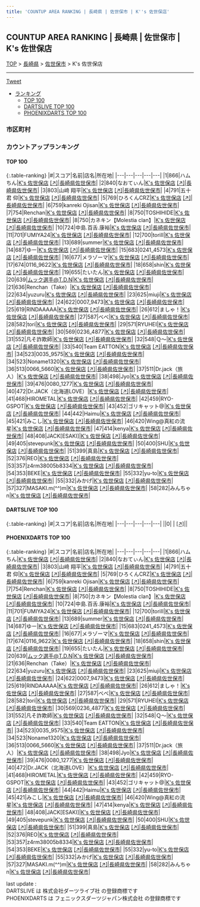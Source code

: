 ```yaml
---
title: 'COUNTUP AREA RANKING | 長崎県 | 佐世保市 | K''s 佐世保店'
---
```

## COUNTUP AREA RANKING | 長崎県 | 佐世保市 | K's 佐世保店

[TOP](/darts/rank/) > [長崎県](/darts/rank/長崎県/) > [佐世保市](/darts/rank/長崎県/佐世保市/) > K's 佐世保店

___

<a href="https://twitter.com/share?ref_src=twsrc%5Etfw" data-text="COUNTUP AREA RANKING | 長崎県佐世保市K's 佐世保店" class="twitter-share-button" data-hashtags="DARTSLIVE,PHOENIXDARTS,darts,ダーツ" data-show-count="false">Tweet</a>

* [ランキング](#カウントアップランキング)
    * [TOP 100](#top-100)
    * [DARTSLIVE TOP 100](#dartslive-top-100)
    * [PHOENIXDARTS TOP 100](#phoenixdarts-top-100)

### 市区町村

<ul>

</ul>

### カウントアップランキング

#### TOP 100



{:.table-ranking}
|#|スコア|名前|店名|所在地|
|---|---|---|---|---|
|1|866|<span class="rank-name-pd">ハムちん</span>|<a href="/darts/rank/shops/45722.html">K's 佐世保店</a> <a href="https://vs.phoenixdarts.com/jp/shop/shopDetailInfo/s_45722?s_seq=45722">[↗]</a>|<a href="/darts/rank/長崎県/佐世保市">長崎県佐世保市</a>|
|2|840|<span class="rank-name-pd">なおてぃん</span>|<a href="/darts/rank/shops/45722.html">K's 佐世保店</a> <a href="https://vs.phoenixdarts.com/jp/shop/shopDetailInfo/s_45722?s_seq=45722">[↗]</a>|<a href="/darts/rank/長崎県/佐世保市">長崎県佐世保市</a>|
|3|803|<span class="rank-name-pd">山﨑 翔平</span>|<a href="/darts/rank/shops/45722.html">K's 佐世保店</a> <a href="https://vs.phoenixdarts.com/jp/shop/shopDetailInfo/s_45722?s_seq=45722">[↗]</a>|<a href="/darts/rank/長崎県/佐世保市">長崎県佐世保市</a>|
|4|791|<span class="rank-name-pd"><span class="pro-icon-pd"></span>五十君 仰</span>|<a href="/darts/rank/shops/45722.html">K's 佐世保店</a> <a href="https://vs.phoenixdarts.com/jp/shop/shopDetailInfo/s_45722?s_seq=45722">[↗]</a>|<a href="/darts/rank/長崎県/佐世保市">長崎県佐世保市</a>|
|5|769|<span class="rank-name-pd">ひろくんCRZ</span>|<a href="/darts/rank/shops/45722.html">K's 佐世保店</a> <a href="https://vs.phoenixdarts.com/jp/shop/shopDetailInfo/s_45722?s_seq=45722">[↗]</a>|<a href="/darts/rank/長崎県/佐世保市">長崎県佐世保市</a>|
|6|759|<span class="rank-name-pd">kanreki Ojisan</span>|<a href="/darts/rank/shops/45722.html">K's 佐世保店</a> <a href="https://vs.phoenixdarts.com/jp/shop/shopDetailInfo/s_45722?s_seq=45722">[↗]</a>|<a href="/darts/rank/長崎県/佐世保市">長崎県佐世保市</a>|
|7|754|<span class="rank-name-pd">Renchan</span>|<a href="/darts/rank/shops/45722.html">K's 佐世保店</a> <a href="https://vs.phoenixdarts.com/jp/shop/shopDetailInfo/s_45722?s_seq=45722">[↗]</a>|<a href="/darts/rank/長崎県/佐世保市">長崎県佐世保市</a>|
|8|750|<span class="rank-name-pd">TOSHIHIDE</span>|<a href="/darts/rank/shops/45722.html">K's 佐世保店</a> <a href="https://vs.phoenixdarts.com/jp/shop/shopDetailInfo/s_45722?s_seq=45722">[↗]</a>|<a href="/darts/rank/長崎県/佐世保市">長崎県佐世保市</a>|
|8|750|<span class="rank-name-pd">カネキン【Molestia clan】</span>|<a href="/darts/rank/shops/45722.html">K's 佐世保店</a> <a href="https://vs.phoenixdarts.com/jp/shop/shopDetailInfo/s_45722?s_seq=45722">[↗]</a>|<a href="/darts/rank/長崎県/佐世保市">長崎県佐世保市</a>|
|10|724|<span class="rank-name-pd">中島.百舌.康裕</span>|<a href="/darts/rank/shops/45722.html">K's 佐世保店</a> <a href="https://vs.phoenixdarts.com/jp/shop/shopDetailInfo/s_45722?s_seq=45722">[↗]</a>|<a href="/darts/rank/長崎県/佐世保市">長崎県佐世保市</a>|
|11|701|<span class="rank-name-pd">FUMIYA24</span>|<a href="/darts/rank/shops/45722.html">K's 佐世保店</a> <a href="https://vs.phoenixdarts.com/jp/shop/shopDetailInfo/s_45722?s_seq=45722">[↗]</a>|<a href="/darts/rank/長崎県/佐世保市">長崎県佐世保市</a>|
|12|700|<span class="rank-name-pd">toriⅡ</span>|<a href="/darts/rank/shops/45722.html">K's 佐世保店</a> <a href="https://vs.phoenixdarts.com/jp/shop/shopDetailInfo/s_45722?s_seq=45722">[↗]</a>|<a href="/darts/rank/長崎県/佐世保市">長崎県佐世保市</a>|
|13|689|<span class="rank-name-pd">summer</span>|<a href="/darts/rank/shops/45722.html">K's 佐世保店</a> <a href="https://vs.phoenixdarts.com/jp/shop/shopDetailInfo/s_45722?s_seq=45722">[↗]</a>|<a href="/darts/rank/長崎県/佐世保市">長崎県佐世保市</a>|
|14|687|<span class="rank-name-pd">ゆー</span>|<a href="/darts/rank/shops/45722.html">K's 佐世保店</a> <a href="https://vs.phoenixdarts.com/jp/shop/shopDetailInfo/s_45722?s_seq=45722">[↗]</a>|<a href="/darts/rank/長崎県/佐世保市">長崎県佐世保市</a>|
|15|683|<span class="rank-name-pd">0241_4573</span>|<a href="/darts/rank/shops/45722.html">K's 佐世保店</a> <a href="https://vs.phoenixdarts.com/jp/shop/shopDetailInfo/s_45722?s_seq=45722">[↗]</a>|<a href="/darts/rank/長崎県/佐世保市">長崎県佐世保市</a>|
|16|677|<span class="rank-name-pd">メラゾーマ</span>|<a href="/darts/rank/shops/45722.html">K's 佐世保店</a> <a href="https://vs.phoenixdarts.com/jp/shop/shopDetailInfo/s_45722?s_seq=45722">[↗]</a>|<a href="/darts/rank/長崎県/佐世保市">長崎県佐世保市</a>|
|17|674|<span class="rank-name-pd">0116_9622</span>|<a href="/darts/rank/shops/45722.html">K's 佐世保店</a> <a href="https://vs.phoenixdarts.com/jp/shop/shopDetailInfo/s_45722?s_seq=45722">[↗]</a>|<a href="/darts/rank/長崎県/佐世保市">長崎県佐世保市</a>|
|18|658|<span class="rank-name-pd">shin</span>|<a href="/darts/rank/shops/45722.html">K's 佐世保店</a> <a href="https://vs.phoenixdarts.com/jp/shop/shopDetailInfo/s_45722?s_seq=45722">[↗]</a>|<a href="/darts/rank/長崎県/佐世保市">長崎県佐世保市</a>|
|19|655|<span class="rank-name-pd">たいたん</span>|<a href="/darts/rank/shops/45722.html">K's 佐世保店</a> <a href="https://vs.phoenixdarts.com/jp/shop/shopDetailInfo/s_45722?s_seq=45722">[↗]</a>|<a href="/darts/rank/長崎県/佐世保市">長崎県佐世保市</a>|
|20|639|<span class="rank-name-pd">ムック選手@T.D.N</span>|<a href="/darts/rank/shops/45722.html">K's 佐世保店</a> <a href="https://vs.phoenixdarts.com/jp/shop/shopDetailInfo/s_45722?s_seq=45722">[↗]</a>|<a href="/darts/rank/長崎県/佐世保市">長崎県佐世保市</a>|
|21|636|<span class="rank-name-pd">Renchan（Take）</span>|<a href="/darts/rank/shops/45722.html">K's 佐世保店</a> <a href="https://vs.phoenixdarts.com/jp/shop/shopDetailInfo/s_45722?s_seq=45722">[↗]</a>|<a href="/darts/rank/長崎県/佐世保市">長崎県佐世保市</a>|
|22|634|<span class="rank-name-pd">yuzuru</span>|<a href="/darts/rank/shops/45722.html">K's 佐世保店</a> <a href="https://vs.phoenixdarts.com/jp/shop/shopDetailInfo/s_45722?s_seq=45722">[↗]</a>|<a href="/darts/rank/長崎県/佐世保市">長崎県佐世保市</a>|
|23|625|<span class="rank-name-pd">miuji</span>|<a href="/darts/rank/shops/45722.html">K's 佐世保店</a> <a href="https://vs.phoenixdarts.com/jp/shop/shopDetailInfo/s_45722?s_seq=45722">[↗]</a>|<a href="/darts/rank/長崎県/佐世保市">長崎県佐世保市</a>|
|24|622|<span class="rank-name-pd">0007_9473</span>|<a href="/darts/rank/shops/45722.html">K's 佐世保店</a> <a href="https://vs.phoenixdarts.com/jp/shop/shopDetailInfo/s_45722?s_seq=45722">[↗]</a>|<a href="/darts/rank/長崎県/佐世保市">長崎県佐世保市</a>|
|25|619|<span class="rank-name-pd">RINDAAAAA</span>|<a href="/darts/rank/shops/45722.html">K's 佐世保店</a> <a href="https://vs.phoenixdarts.com/jp/shop/shopDetailInfo/s_45722?s_seq=45722">[↗]</a>|<a href="/darts/rank/長崎県/佐世保市">長崎県佐世保市</a>|
|26|612|<span class="rank-name-pd">ましゃ！</span>|<a href="/darts/rank/shops/45722.html">K's 佐世保店</a> <a href="https://vs.phoenixdarts.com/jp/shop/shopDetailInfo/s_45722?s_seq=45722">[↗]</a>|<a href="/darts/rank/長崎県/佐世保市">長崎県佐世保市</a>|
|27|587|<span class="rank-name-pd">べべ</span>|<a href="/darts/rank/shops/45722.html">K's 佐世保店</a> <a href="https://vs.phoenixdarts.com/jp/shop/shopDetailInfo/s_45722?s_seq=45722">[↗]</a>|<a href="/darts/rank/長崎県/佐世保市">長崎県佐世保市</a>|
|28|582|<span class="rank-name-pd">tori</span>|<a href="/darts/rank/shops/45722.html">K's 佐世保店</a> <a href="https://vs.phoenixdarts.com/jp/shop/shopDetailInfo/s_45722?s_seq=45722">[↗]</a>|<a href="/darts/rank/長崎県/佐世保市">長崎県佐世保市</a>|
|29|571|<span class="rank-name-pd">RYUHEI</span>|<a href="/darts/rank/shops/45722.html">K's 佐世保店</a> <a href="https://vs.phoenixdarts.com/jp/shop/shopDetailInfo/s_45722?s_seq=45722">[↗]</a>|<a href="/darts/rank/長崎県/佐世保市">長崎県佐世保市</a>|
|30|569|<span class="rank-name-pd">0236_4877</span>|<a href="/darts/rank/shops/45722.html">K's 佐世保店</a> <a href="https://vs.phoenixdarts.com/jp/shop/shopDetailInfo/s_45722?s_seq=45722">[↗]</a>|<a href="/darts/rank/長崎県/佐世保市">長崎県佐世保市</a>|
|31|552|<span class="rank-name-pd">凡そ詐欺師</span>|<a href="/darts/rank/shops/45722.html">K's 佐世保店</a> <a href="https://vs.phoenixdarts.com/jp/shop/shopDetailInfo/s_45722?s_seq=45722">[↗]</a>|<a href="/darts/rank/長崎県/佐世保市">長崎県佐世保市</a>|
|32|548|<span class="rank-name-pd">Ｑ～</span>|<a href="/darts/rank/shops/45722.html">K's 佐世保店</a> <a href="https://vs.phoenixdarts.com/jp/shop/shopDetailInfo/s_45722?s_seq=45722">[↗]</a>|<a href="/darts/rank/長崎県/佐世保市">長崎県佐世保市</a>|
|33|540|<span class="rank-name-pd">Team EATTON</span>|<a href="/darts/rank/shops/45722.html">K's 佐世保店</a> <a href="https://vs.phoenixdarts.com/jp/shop/shopDetailInfo/s_45722?s_seq=45722">[↗]</a>|<a href="/darts/rank/長崎県/佐世保市">長崎県佐世保市</a>|
|34|523|<span class="rank-name-pd">0035_9575</span>|<a href="/darts/rank/shops/45722.html">K's 佐世保店</a> <a href="https://vs.phoenixdarts.com/jp/shop/shopDetailInfo/s_45722?s_seq=45722">[↗]</a>|<a href="/darts/rank/長崎県/佐世保市">長崎県佐世保市</a>|
|34|523|<span class="rank-name-pd">Noname1320</span>|<a href="/darts/rank/shops/45722.html">K's 佐世保店</a> <a href="https://vs.phoenixdarts.com/jp/shop/shopDetailInfo/s_45722?s_seq=45722">[↗]</a>|<a href="/darts/rank/長崎県/佐世保市">長崎県佐世保市</a>|
|36|513|<span class="rank-name-pd">0066_5660</span>|<a href="/darts/rank/shops/45722.html">K's 佐世保店</a> <a href="https://vs.phoenixdarts.com/jp/shop/shopDetailInfo/s_45722?s_seq=45722">[↗]</a>|<a href="/darts/rank/長崎県/佐世保市">長崎県佐世保市</a>|
|37|511|<span class="rank-name-pd">Dr.jack（旅人）</span>|<a href="/darts/rank/shops/45722.html">K's 佐世保店</a> <a href="https://vs.phoenixdarts.com/jp/shop/shopDetailInfo/s_45722?s_seq=45722">[↗]</a>|<a href="/darts/rank/長崎県/佐世保市">長崎県佐世保市</a>|
|38|498|<span class="rank-name-pd">Jyo</span>|<a href="/darts/rank/shops/45722.html">K's 佐世保店</a> <a href="https://vs.phoenixdarts.com/jp/shop/shopDetailInfo/s_45722?s_seq=45722">[↗]</a>|<a href="/darts/rank/長崎県/佐世保市">長崎県佐世保市</a>|
|39|476|<span class="rank-name-pd">0080_1277</span>|<a href="/darts/rank/shops/45722.html">K's 佐世保店</a> <a href="https://vs.phoenixdarts.com/jp/shop/shopDetailInfo/s_45722?s_seq=45722">[↗]</a>|<a href="/darts/rank/長崎県/佐世保市">長崎県佐世保市</a>|
|40|472|<span class="rank-name-pd">Dr.JACK（北海道LOVE）</span>|<a href="/darts/rank/shops/45722.html">K's 佐世保店</a> <a href="https://vs.phoenixdarts.com/jp/shop/shopDetailInfo/s_45722?s_seq=45722">[↗]</a>|<a href="/darts/rank/長崎県/佐世保市">長崎県佐世保市</a>|
|41|468|<span class="rank-name-pd">HIROMETAL</span>|<a href="/darts/rank/shops/45722.html">K's 佐世保店</a> <a href="https://vs.phoenixdarts.com/jp/shop/shopDetailInfo/s_45722?s_seq=45722">[↗]</a>|<a href="/darts/rank/長崎県/佐世保市">長崎県佐世保市</a>|
|42|459|<span class="rank-name-pd">RYO-GSPOT</span>|<a href="/darts/rank/shops/45722.html">K's 佐世保店</a> <a href="https://vs.phoenixdarts.com/jp/shop/shopDetailInfo/s_45722?s_seq=45722">[↗]</a>|<a href="/darts/rank/長崎県/佐世保市">長崎県佐世保市</a>|
|43|452|<span class="rank-name-pd">ゴリキャット@</span>|<a href="/darts/rank/shops/45722.html">K's 佐世保店</a> <a href="https://vs.phoenixdarts.com/jp/shop/shopDetailInfo/s_45722?s_seq=45722">[↗]</a>|<a href="/darts/rank/長崎県/佐世保市">長崎県佐世保市</a>|
|44|442|<span class="rank-name-pd">Haimu</span>|<a href="/darts/rank/shops/45722.html">K's 佐世保店</a> <a href="https://vs.phoenixdarts.com/jp/shop/shopDetailInfo/s_45722?s_seq=45722">[↗]</a>|<a href="/darts/rank/長崎県/佐世保市">長崎県佐世保市</a>|
|45|421|<span class="rank-name-pd">みこし</span>|<a href="/darts/rank/shops/45722.html">K's 佐世保店</a> <a href="https://vs.phoenixdarts.com/jp/shop/shopDetailInfo/s_45722?s_seq=45722">[↗]</a>|<a href="/darts/rank/長崎県/佐世保市">長崎県佐世保市</a>|
|46|420|<span class="rank-name-pd">Wing@真紅の流星</span>|<a href="/darts/rank/shops/45722.html">K's 佐世保店</a> <a href="https://vs.phoenixdarts.com/jp/shop/shopDetailInfo/s_45722?s_seq=45722">[↗]</a>|<a href="/darts/rank/長崎県/佐世保市">長崎県佐世保市</a>|
|47|414|<span class="rank-name-pd">kenya</span>|<a href="/darts/rank/shops/45722.html">K's 佐世保店</a> <a href="https://vs.phoenixdarts.com/jp/shop/shopDetailInfo/s_45722?s_seq=45722">[↗]</a>|<a href="/darts/rank/長崎県/佐世保市">長崎県佐世保市</a>|
|48|408|<span class="rank-name-pd">JACK[ESAKI]</span>|<a href="/darts/rank/shops/45722.html">K's 佐世保店</a> <a href="https://vs.phoenixdarts.com/jp/shop/shopDetailInfo/s_45722?s_seq=45722">[↗]</a>|<a href="/darts/rank/長崎県/佐世保市">長崎県佐世保市</a>|
|49|405|<span class="rank-name-pd">stevepunk</span>|<a href="/darts/rank/shops/45722.html">K's 佐世保店</a> <a href="https://vs.phoenixdarts.com/jp/shop/shopDetailInfo/s_45722?s_seq=45722">[↗]</a>|<a href="/darts/rank/長崎県/佐世保市">長崎県佐世保市</a>|
|50|400|<span class="rank-name-pd">SHU</span>|<a href="/darts/rank/shops/45722.html">K's 佐世保店</a> <a href="https://vs.phoenixdarts.com/jp/shop/shopDetailInfo/s_45722?s_seq=45722">[↗]</a>|<a href="/darts/rank/長崎県/佐世保市">長崎県佐世保市</a>|
|51|399|<span class="rank-name-pd">真島</span>|<a href="/darts/rank/shops/45722.html">K's 佐世保店</a> <a href="https://vs.phoenixdarts.com/jp/shop/shopDetailInfo/s_45722?s_seq=45722">[↗]</a>|<a href="/darts/rank/長崎県/佐世保市">長崎県佐世保市</a>|
|52|376|<span class="rank-name-pd">REO</span>|<a href="/darts/rank/shops/45722.html">K's 佐世保店</a> <a href="https://vs.phoenixdarts.com/jp/shop/shopDetailInfo/s_45722?s_seq=45722">[↗]</a>|<a href="/darts/rank/長崎県/佐世保市">長崎県佐世保市</a>|
|53|357|<span class="rank-name-pd">z4rm38005b8334</span>|<a href="/darts/rank/shops/45722.html">K's 佐世保店</a> <a href="https://vs.phoenixdarts.com/jp/shop/shopDetailInfo/s_45722?s_seq=45722">[↗]</a>|<a href="/darts/rank/長崎県/佐世保市">長崎県佐世保市</a>|
|54|353|<span class="rank-name-pd">BEKE</span>|<a href="/darts/rank/shops/45722.html">K's 佐世保店</a> <a href="https://vs.phoenixdarts.com/jp/shop/shopDetailInfo/s_45722?s_seq=45722">[↗]</a>|<a href="/darts/rank/長崎県/佐世保市">長崎県佐世保市</a>|
|55|332|<span class="rank-name-pd">yu-to</span>|<a href="/darts/rank/shops/45722.html">K's 佐世保店</a> <a href="https://vs.phoenixdarts.com/jp/shop/shopDetailInfo/s_45722?s_seq=45722">[↗]</a>|<a href="/darts/rank/長崎県/佐世保市">長崎県佐世保市</a>|
|55|332|<span class="rank-name-pd">みかげ</span>|<a href="/darts/rank/shops/45722.html">K's 佐世保店</a> <a href="https://vs.phoenixdarts.com/jp/shop/shopDetailInfo/s_45722?s_seq=45722">[↗]</a>|<a href="/darts/rank/長崎県/佐世保市">長崎県佐世保市</a>|
|57|327|<span class="rank-name-pd">MASAKI.m(^^)m</span>|<a href="/darts/rank/shops/45722.html">K's 佐世保店</a> <a href="https://vs.phoenixdarts.com/jp/shop/shopDetailInfo/s_45722?s_seq=45722">[↗]</a>|<a href="/darts/rank/長崎県/佐世保市">長崎県佐世保市</a>|
|58|282|<span class="rank-name-pd">みんちゃn</span>|<a href="/darts/rank/shops/45722.html">K's 佐世保店</a> <a href="https://vs.phoenixdarts.com/jp/shop/shopDetailInfo/s_45722?s_seq=45722">[↗]</a>|<a href="/darts/rank/長崎県/佐世保市">長崎県佐世保市</a>|


#### DARTSLIVE TOP 100



{:.table-ranking}
|#|スコア|名前|店名|所在地|
|---|---|---|---|---|
||0|<span class="rank-name-dl"> </span>|<a href="/darts/rank/shops/.html"></a> <a href="">[↗]</a>|<a href="/darts/rank//"></a>|


#### PHOENIXDARTS TOP 100



{:.table-ranking}
|#|スコア|名前|店名|所在地|
|---|---|---|---|---|
|1|866|<span class="rank-name-pd">ハムちん</span>|<a href="/darts/rank/shops/45722.html">K's 佐世保店</a> <a href="https://vs.phoenixdarts.com/jp/shop/shopDetailInfo/s_45722?s_seq=45722">[↗]</a>|<a href="/darts/rank/長崎県/佐世保市">長崎県佐世保市</a>|
|2|840|<span class="rank-name-pd">なおてぃん</span>|<a href="/darts/rank/shops/45722.html">K's 佐世保店</a> <a href="https://vs.phoenixdarts.com/jp/shop/shopDetailInfo/s_45722?s_seq=45722">[↗]</a>|<a href="/darts/rank/長崎県/佐世保市">長崎県佐世保市</a>|
|3|803|<span class="rank-name-pd">山﨑 翔平</span>|<a href="/darts/rank/shops/45722.html">K's 佐世保店</a> <a href="https://vs.phoenixdarts.com/jp/shop/shopDetailInfo/s_45722?s_seq=45722">[↗]</a>|<a href="/darts/rank/長崎県/佐世保市">長崎県佐世保市</a>|
|4|791|<span class="rank-name-pd"><span class="pro-icon-pd"></span>五十君 仰</span>|<a href="/darts/rank/shops/45722.html">K's 佐世保店</a> <a href="https://vs.phoenixdarts.com/jp/shop/shopDetailInfo/s_45722?s_seq=45722">[↗]</a>|<a href="/darts/rank/長崎県/佐世保市">長崎県佐世保市</a>|
|5|769|<span class="rank-name-pd">ひろくんCRZ</span>|<a href="/darts/rank/shops/45722.html">K's 佐世保店</a> <a href="https://vs.phoenixdarts.com/jp/shop/shopDetailInfo/s_45722?s_seq=45722">[↗]</a>|<a href="/darts/rank/長崎県/佐世保市">長崎県佐世保市</a>|
|6|759|<span class="rank-name-pd">kanreki Ojisan</span>|<a href="/darts/rank/shops/45722.html">K's 佐世保店</a> <a href="https://vs.phoenixdarts.com/jp/shop/shopDetailInfo/s_45722?s_seq=45722">[↗]</a>|<a href="/darts/rank/長崎県/佐世保市">長崎県佐世保市</a>|
|7|754|<span class="rank-name-pd">Renchan</span>|<a href="/darts/rank/shops/45722.html">K's 佐世保店</a> <a href="https://vs.phoenixdarts.com/jp/shop/shopDetailInfo/s_45722?s_seq=45722">[↗]</a>|<a href="/darts/rank/長崎県/佐世保市">長崎県佐世保市</a>|
|8|750|<span class="rank-name-pd">TOSHIHIDE</span>|<a href="/darts/rank/shops/45722.html">K's 佐世保店</a> <a href="https://vs.phoenixdarts.com/jp/shop/shopDetailInfo/s_45722?s_seq=45722">[↗]</a>|<a href="/darts/rank/長崎県/佐世保市">長崎県佐世保市</a>|
|8|750|<span class="rank-name-pd">カネキン【Molestia clan】</span>|<a href="/darts/rank/shops/45722.html">K's 佐世保店</a> <a href="https://vs.phoenixdarts.com/jp/shop/shopDetailInfo/s_45722?s_seq=45722">[↗]</a>|<a href="/darts/rank/長崎県/佐世保市">長崎県佐世保市</a>|
|10|724|<span class="rank-name-pd">中島.百舌.康裕</span>|<a href="/darts/rank/shops/45722.html">K's 佐世保店</a> <a href="https://vs.phoenixdarts.com/jp/shop/shopDetailInfo/s_45722?s_seq=45722">[↗]</a>|<a href="/darts/rank/長崎県/佐世保市">長崎県佐世保市</a>|
|11|701|<span class="rank-name-pd">FUMIYA24</span>|<a href="/darts/rank/shops/45722.html">K's 佐世保店</a> <a href="https://vs.phoenixdarts.com/jp/shop/shopDetailInfo/s_45722?s_seq=45722">[↗]</a>|<a href="/darts/rank/長崎県/佐世保市">長崎県佐世保市</a>|
|12|700|<span class="rank-name-pd">toriⅡ</span>|<a href="/darts/rank/shops/45722.html">K's 佐世保店</a> <a href="https://vs.phoenixdarts.com/jp/shop/shopDetailInfo/s_45722?s_seq=45722">[↗]</a>|<a href="/darts/rank/長崎県/佐世保市">長崎県佐世保市</a>|
|13|689|<span class="rank-name-pd">summer</span>|<a href="/darts/rank/shops/45722.html">K's 佐世保店</a> <a href="https://vs.phoenixdarts.com/jp/shop/shopDetailInfo/s_45722?s_seq=45722">[↗]</a>|<a href="/darts/rank/長崎県/佐世保市">長崎県佐世保市</a>|
|14|687|<span class="rank-name-pd">ゆー</span>|<a href="/darts/rank/shops/45722.html">K's 佐世保店</a> <a href="https://vs.phoenixdarts.com/jp/shop/shopDetailInfo/s_45722?s_seq=45722">[↗]</a>|<a href="/darts/rank/長崎県/佐世保市">長崎県佐世保市</a>|
|15|683|<span class="rank-name-pd">0241_4573</span>|<a href="/darts/rank/shops/45722.html">K's 佐世保店</a> <a href="https://vs.phoenixdarts.com/jp/shop/shopDetailInfo/s_45722?s_seq=45722">[↗]</a>|<a href="/darts/rank/長崎県/佐世保市">長崎県佐世保市</a>|
|16|677|<span class="rank-name-pd">メラゾーマ</span>|<a href="/darts/rank/shops/45722.html">K's 佐世保店</a> <a href="https://vs.phoenixdarts.com/jp/shop/shopDetailInfo/s_45722?s_seq=45722">[↗]</a>|<a href="/darts/rank/長崎県/佐世保市">長崎県佐世保市</a>|
|17|674|<span class="rank-name-pd">0116_9622</span>|<a href="/darts/rank/shops/45722.html">K's 佐世保店</a> <a href="https://vs.phoenixdarts.com/jp/shop/shopDetailInfo/s_45722?s_seq=45722">[↗]</a>|<a href="/darts/rank/長崎県/佐世保市">長崎県佐世保市</a>|
|18|658|<span class="rank-name-pd">shin</span>|<a href="/darts/rank/shops/45722.html">K's 佐世保店</a> <a href="https://vs.phoenixdarts.com/jp/shop/shopDetailInfo/s_45722?s_seq=45722">[↗]</a>|<a href="/darts/rank/長崎県/佐世保市">長崎県佐世保市</a>|
|19|655|<span class="rank-name-pd">たいたん</span>|<a href="/darts/rank/shops/45722.html">K's 佐世保店</a> <a href="https://vs.phoenixdarts.com/jp/shop/shopDetailInfo/s_45722?s_seq=45722">[↗]</a>|<a href="/darts/rank/長崎県/佐世保市">長崎県佐世保市</a>|
|20|639|<span class="rank-name-pd">ムック選手@T.D.N</span>|<a href="/darts/rank/shops/45722.html">K's 佐世保店</a> <a href="https://vs.phoenixdarts.com/jp/shop/shopDetailInfo/s_45722?s_seq=45722">[↗]</a>|<a href="/darts/rank/長崎県/佐世保市">長崎県佐世保市</a>|
|21|636|<span class="rank-name-pd">Renchan（Take）</span>|<a href="/darts/rank/shops/45722.html">K's 佐世保店</a> <a href="https://vs.phoenixdarts.com/jp/shop/shopDetailInfo/s_45722?s_seq=45722">[↗]</a>|<a href="/darts/rank/長崎県/佐世保市">長崎県佐世保市</a>|
|22|634|<span class="rank-name-pd">yuzuru</span>|<a href="/darts/rank/shops/45722.html">K's 佐世保店</a> <a href="https://vs.phoenixdarts.com/jp/shop/shopDetailInfo/s_45722?s_seq=45722">[↗]</a>|<a href="/darts/rank/長崎県/佐世保市">長崎県佐世保市</a>|
|23|625|<span class="rank-name-pd">miuji</span>|<a href="/darts/rank/shops/45722.html">K's 佐世保店</a> <a href="https://vs.phoenixdarts.com/jp/shop/shopDetailInfo/s_45722?s_seq=45722">[↗]</a>|<a href="/darts/rank/長崎県/佐世保市">長崎県佐世保市</a>|
|24|622|<span class="rank-name-pd">0007_9473</span>|<a href="/darts/rank/shops/45722.html">K's 佐世保店</a> <a href="https://vs.phoenixdarts.com/jp/shop/shopDetailInfo/s_45722?s_seq=45722">[↗]</a>|<a href="/darts/rank/長崎県/佐世保市">長崎県佐世保市</a>|
|25|619|<span class="rank-name-pd">RINDAAAAA</span>|<a href="/darts/rank/shops/45722.html">K's 佐世保店</a> <a href="https://vs.phoenixdarts.com/jp/shop/shopDetailInfo/s_45722?s_seq=45722">[↗]</a>|<a href="/darts/rank/長崎県/佐世保市">長崎県佐世保市</a>|
|26|612|<span class="rank-name-pd">ましゃ！</span>|<a href="/darts/rank/shops/45722.html">K's 佐世保店</a> <a href="https://vs.phoenixdarts.com/jp/shop/shopDetailInfo/s_45722?s_seq=45722">[↗]</a>|<a href="/darts/rank/長崎県/佐世保市">長崎県佐世保市</a>|
|27|587|<span class="rank-name-pd">べべ</span>|<a href="/darts/rank/shops/45722.html">K's 佐世保店</a> <a href="https://vs.phoenixdarts.com/jp/shop/shopDetailInfo/s_45722?s_seq=45722">[↗]</a>|<a href="/darts/rank/長崎県/佐世保市">長崎県佐世保市</a>|
|28|582|<span class="rank-name-pd">tori</span>|<a href="/darts/rank/shops/45722.html">K's 佐世保店</a> <a href="https://vs.phoenixdarts.com/jp/shop/shopDetailInfo/s_45722?s_seq=45722">[↗]</a>|<a href="/darts/rank/長崎県/佐世保市">長崎県佐世保市</a>|
|29|571|<span class="rank-name-pd">RYUHEI</span>|<a href="/darts/rank/shops/45722.html">K's 佐世保店</a> <a href="https://vs.phoenixdarts.com/jp/shop/shopDetailInfo/s_45722?s_seq=45722">[↗]</a>|<a href="/darts/rank/長崎県/佐世保市">長崎県佐世保市</a>|
|30|569|<span class="rank-name-pd">0236_4877</span>|<a href="/darts/rank/shops/45722.html">K's 佐世保店</a> <a href="https://vs.phoenixdarts.com/jp/shop/shopDetailInfo/s_45722?s_seq=45722">[↗]</a>|<a href="/darts/rank/長崎県/佐世保市">長崎県佐世保市</a>|
|31|552|<span class="rank-name-pd">凡そ詐欺師</span>|<a href="/darts/rank/shops/45722.html">K's 佐世保店</a> <a href="https://vs.phoenixdarts.com/jp/shop/shopDetailInfo/s_45722?s_seq=45722">[↗]</a>|<a href="/darts/rank/長崎県/佐世保市">長崎県佐世保市</a>|
|32|548|<span class="rank-name-pd">Ｑ～</span>|<a href="/darts/rank/shops/45722.html">K's 佐世保店</a> <a href="https://vs.phoenixdarts.com/jp/shop/shopDetailInfo/s_45722?s_seq=45722">[↗]</a>|<a href="/darts/rank/長崎県/佐世保市">長崎県佐世保市</a>|
|33|540|<span class="rank-name-pd">Team EATTON</span>|<a href="/darts/rank/shops/45722.html">K's 佐世保店</a> <a href="https://vs.phoenixdarts.com/jp/shop/shopDetailInfo/s_45722?s_seq=45722">[↗]</a>|<a href="/darts/rank/長崎県/佐世保市">長崎県佐世保市</a>|
|34|523|<span class="rank-name-pd">0035_9575</span>|<a href="/darts/rank/shops/45722.html">K's 佐世保店</a> <a href="https://vs.phoenixdarts.com/jp/shop/shopDetailInfo/s_45722?s_seq=45722">[↗]</a>|<a href="/darts/rank/長崎県/佐世保市">長崎県佐世保市</a>|
|34|523|<span class="rank-name-pd">Noname1320</span>|<a href="/darts/rank/shops/45722.html">K's 佐世保店</a> <a href="https://vs.phoenixdarts.com/jp/shop/shopDetailInfo/s_45722?s_seq=45722">[↗]</a>|<a href="/darts/rank/長崎県/佐世保市">長崎県佐世保市</a>|
|36|513|<span class="rank-name-pd">0066_5660</span>|<a href="/darts/rank/shops/45722.html">K's 佐世保店</a> <a href="https://vs.phoenixdarts.com/jp/shop/shopDetailInfo/s_45722?s_seq=45722">[↗]</a>|<a href="/darts/rank/長崎県/佐世保市">長崎県佐世保市</a>|
|37|511|<span class="rank-name-pd">Dr.jack（旅人）</span>|<a href="/darts/rank/shops/45722.html">K's 佐世保店</a> <a href="https://vs.phoenixdarts.com/jp/shop/shopDetailInfo/s_45722?s_seq=45722">[↗]</a>|<a href="/darts/rank/長崎県/佐世保市">長崎県佐世保市</a>|
|38|498|<span class="rank-name-pd">Jyo</span>|<a href="/darts/rank/shops/45722.html">K's 佐世保店</a> <a href="https://vs.phoenixdarts.com/jp/shop/shopDetailInfo/s_45722?s_seq=45722">[↗]</a>|<a href="/darts/rank/長崎県/佐世保市">長崎県佐世保市</a>|
|39|476|<span class="rank-name-pd">0080_1277</span>|<a href="/darts/rank/shops/45722.html">K's 佐世保店</a> <a href="https://vs.phoenixdarts.com/jp/shop/shopDetailInfo/s_45722?s_seq=45722">[↗]</a>|<a href="/darts/rank/長崎県/佐世保市">長崎県佐世保市</a>|
|40|472|<span class="rank-name-pd">Dr.JACK（北海道LOVE）</span>|<a href="/darts/rank/shops/45722.html">K's 佐世保店</a> <a href="https://vs.phoenixdarts.com/jp/shop/shopDetailInfo/s_45722?s_seq=45722">[↗]</a>|<a href="/darts/rank/長崎県/佐世保市">長崎県佐世保市</a>|
|41|468|<span class="rank-name-pd">HIROMETAL</span>|<a href="/darts/rank/shops/45722.html">K's 佐世保店</a> <a href="https://vs.phoenixdarts.com/jp/shop/shopDetailInfo/s_45722?s_seq=45722">[↗]</a>|<a href="/darts/rank/長崎県/佐世保市">長崎県佐世保市</a>|
|42|459|<span class="rank-name-pd">RYO-GSPOT</span>|<a href="/darts/rank/shops/45722.html">K's 佐世保店</a> <a href="https://vs.phoenixdarts.com/jp/shop/shopDetailInfo/s_45722?s_seq=45722">[↗]</a>|<a href="/darts/rank/長崎県/佐世保市">長崎県佐世保市</a>|
|43|452|<span class="rank-name-pd">ゴリキャット@</span>|<a href="/darts/rank/shops/45722.html">K's 佐世保店</a> <a href="https://vs.phoenixdarts.com/jp/shop/shopDetailInfo/s_45722?s_seq=45722">[↗]</a>|<a href="/darts/rank/長崎県/佐世保市">長崎県佐世保市</a>|
|44|442|<span class="rank-name-pd">Haimu</span>|<a href="/darts/rank/shops/45722.html">K's 佐世保店</a> <a href="https://vs.phoenixdarts.com/jp/shop/shopDetailInfo/s_45722?s_seq=45722">[↗]</a>|<a href="/darts/rank/長崎県/佐世保市">長崎県佐世保市</a>|
|45|421|<span class="rank-name-pd">みこし</span>|<a href="/darts/rank/shops/45722.html">K's 佐世保店</a> <a href="https://vs.phoenixdarts.com/jp/shop/shopDetailInfo/s_45722?s_seq=45722">[↗]</a>|<a href="/darts/rank/長崎県/佐世保市">長崎県佐世保市</a>|
|46|420|<span class="rank-name-pd">Wing@真紅の流星</span>|<a href="/darts/rank/shops/45722.html">K's 佐世保店</a> <a href="https://vs.phoenixdarts.com/jp/shop/shopDetailInfo/s_45722?s_seq=45722">[↗]</a>|<a href="/darts/rank/長崎県/佐世保市">長崎県佐世保市</a>|
|47|414|<span class="rank-name-pd">kenya</span>|<a href="/darts/rank/shops/45722.html">K's 佐世保店</a> <a href="https://vs.phoenixdarts.com/jp/shop/shopDetailInfo/s_45722?s_seq=45722">[↗]</a>|<a href="/darts/rank/長崎県/佐世保市">長崎県佐世保市</a>|
|48|408|<span class="rank-name-pd">JACK[ESAKI]</span>|<a href="/darts/rank/shops/45722.html">K's 佐世保店</a> <a href="https://vs.phoenixdarts.com/jp/shop/shopDetailInfo/s_45722?s_seq=45722">[↗]</a>|<a href="/darts/rank/長崎県/佐世保市">長崎県佐世保市</a>|
|49|405|<span class="rank-name-pd">stevepunk</span>|<a href="/darts/rank/shops/45722.html">K's 佐世保店</a> <a href="https://vs.phoenixdarts.com/jp/shop/shopDetailInfo/s_45722?s_seq=45722">[↗]</a>|<a href="/darts/rank/長崎県/佐世保市">長崎県佐世保市</a>|
|50|400|<span class="rank-name-pd">SHU</span>|<a href="/darts/rank/shops/45722.html">K's 佐世保店</a> <a href="https://vs.phoenixdarts.com/jp/shop/shopDetailInfo/s_45722?s_seq=45722">[↗]</a>|<a href="/darts/rank/長崎県/佐世保市">長崎県佐世保市</a>|
|51|399|<span class="rank-name-pd">真島</span>|<a href="/darts/rank/shops/45722.html">K's 佐世保店</a> <a href="https://vs.phoenixdarts.com/jp/shop/shopDetailInfo/s_45722?s_seq=45722">[↗]</a>|<a href="/darts/rank/長崎県/佐世保市">長崎県佐世保市</a>|
|52|376|<span class="rank-name-pd">REO</span>|<a href="/darts/rank/shops/45722.html">K's 佐世保店</a> <a href="https://vs.phoenixdarts.com/jp/shop/shopDetailInfo/s_45722?s_seq=45722">[↗]</a>|<a href="/darts/rank/長崎県/佐世保市">長崎県佐世保市</a>|
|53|357|<span class="rank-name-pd">z4rm38005b8334</span>|<a href="/darts/rank/shops/45722.html">K's 佐世保店</a> <a href="https://vs.phoenixdarts.com/jp/shop/shopDetailInfo/s_45722?s_seq=45722">[↗]</a>|<a href="/darts/rank/長崎県/佐世保市">長崎県佐世保市</a>|
|54|353|<span class="rank-name-pd">BEKE</span>|<a href="/darts/rank/shops/45722.html">K's 佐世保店</a> <a href="https://vs.phoenixdarts.com/jp/shop/shopDetailInfo/s_45722?s_seq=45722">[↗]</a>|<a href="/darts/rank/長崎県/佐世保市">長崎県佐世保市</a>|
|55|332|<span class="rank-name-pd">yu-to</span>|<a href="/darts/rank/shops/45722.html">K's 佐世保店</a> <a href="https://vs.phoenixdarts.com/jp/shop/shopDetailInfo/s_45722?s_seq=45722">[↗]</a>|<a href="/darts/rank/長崎県/佐世保市">長崎県佐世保市</a>|
|55|332|<span class="rank-name-pd">みかげ</span>|<a href="/darts/rank/shops/45722.html">K's 佐世保店</a> <a href="https://vs.phoenixdarts.com/jp/shop/shopDetailInfo/s_45722?s_seq=45722">[↗]</a>|<a href="/darts/rank/長崎県/佐世保市">長崎県佐世保市</a>|
|57|327|<span class="rank-name-pd">MASAKI.m(^^)m</span>|<a href="/darts/rank/shops/45722.html">K's 佐世保店</a> <a href="https://vs.phoenixdarts.com/jp/shop/shopDetailInfo/s_45722?s_seq=45722">[↗]</a>|<a href="/darts/rank/長崎県/佐世保市">長崎県佐世保市</a>|
|58|282|<span class="rank-name-pd">みんちゃn</span>|<a href="/darts/rank/shops/45722.html">K's 佐世保店</a> <a href="https://vs.phoenixdarts.com/jp/shop/shopDetailInfo/s_45722?s_seq=45722">[↗]</a>|<a href="/darts/rank/長崎県/佐世保市">長崎県佐世保市</a>|


<div class="footer border-top border-gray-light mt-5 pt-3 text-right text-gray">
    last update : <span style="font-weight: italic" id="foot_last_modified"></span><br />
    DARTSLIVE は 株式会社ダーツライブ社 の登録商標です<br />
    PHOENIXDARTS は フェニックスダーツジャパン株式会社 の登録商標です<br />
</div>

<script src="https://cdnjs.cloudflare.com/ajax/libs/jquery.tablesorter/2.31.3/js/jquery.tablesorter.min.js" integrity="sha512-qzgd5cYSZcosqpzpn7zF2ZId8f/8CHmFKZ8j7mU4OUXTNRd5g+ZHBPsgKEwoqxCtdQvExE5LprwwPAgoicguNg==" crossorigin="anonymous" referrerpolicy="no-referrer"></script>
<link rel="stylesheet" href="https://cdnjs.cloudflare.com/ajax/libs/jquery.tablesorter/2.31.3/css/theme.default.min.css" integrity="sha512-wghhOJkjQX0Lh3NSWvNKeZ0ZpNn+SPVXX1Qyc9OCaogADktxrBiBdKGDoqVUOyhStvMBmJQ8ZdMHiR3wuEq8+w==" crossorigin="anonymous" referrerpolicy="no-referrer" />
<script>
$(function() {
    $(".table-ranking").tablesorter({sortList:[[0, 0]]});
    $("#foot_last_modified").text(formatDate(new Date(document.lastModified), 'yyyy-MM-dd HH:mm:ss'));
});
</script>

<script async src="https://platform.twitter.com/widgets.js" charset="utf-8"></script>